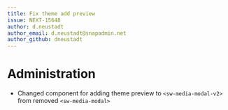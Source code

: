 ```yaml
---
title: Fix theme add preview
issue: NEXT-15648
author: d.neustadt
author_email: d.neustadt@snapadmin.net 
author_github: dneustadt
---
```

# Administration
* Changed component for adding theme preview to `<sw-media-modal-v2>` from removed `<sw-media-modal>`
